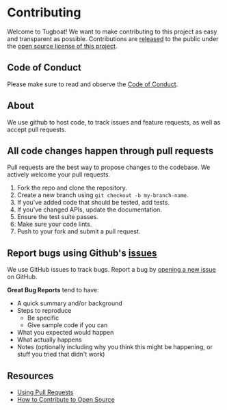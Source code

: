 # Contributing

Welcome to Tugboat! We want to make contributing to this project as easy and transparent as possible. Contributions are [released](https://help.github.com/articles/github-terms-of-service/#6-contributions-under-repository-license) to the public under the [open source license of this project](./LICENSE).

## Code of Conduct
Please make sure to read and observe the [Code of Conduct](./CODE_OF_CONDUCT.md).

## About
We use github to host code, to track issues and feature requests, as well as accept pull requests.

## All code changes happen through pull requests
Pull requests are the best way to propose changes to the codebase. We actively welcome your pull requests.

1. Fork the repo and clone the repository.
2. Create a new branch using `git checkout -b my-branch-name`.
3. If you've added code that should be tested, add tests.
4. If you've changed APIs, update the documentation.
5. Ensure the test suite passes.
6. Make sure your code lints.
7. Push to your fork and submit a pull request.

## Report bugs using Github's [issues](https://github.com/gotugboat/tugboat/issues)
We use GitHub issues to track bugs. Report a bug by [opening a new issue](https://github.com/gotugboat/tugboat/issues/new/choose) on GitHub.

**Great Bug Reports** tend to have:

- A quick summary and/or background
- Steps to reproduce
  - Be specific
  - Give sample code if you can
- What you expected would happen
- What actually happens
- Notes (optionally including why you think this might be happening, or stuff you tried that didn't work)

## Resources
- [Using Pull Requests](https://help.github.com/articles/about-pull-requests/)
- [How to Contribute to Open Source](https://opensource.guide/how-to-contribute/)
